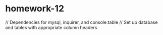# homework-12
// Dependencies for mysql, inquirer, and console.table
// Set up database and tables with appropriate column headers
